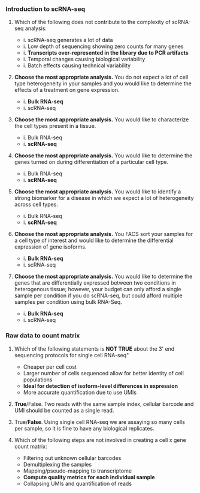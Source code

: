 ### Introduction to scRNA-seq

1. Which of the following does not contribute to the complexity of scRNA-seq analysis:
    - i. scRNA-seq generates a lot of data
    - i. Low depth of sequencing showing zero counts for many genes
    - i. **Transcripts over-represented in the library due to PCR artifacts**
    - i. Temporal changes causing biological variability
    - i. Batch effects causing technical variability


1. **Choose the most appropriate analysis.** You do not expect a lot of cell type heterogeneity in your samples and you would like to determine the effects of a treatment on gene expression.
    - i. **Bulk RNA-seq**
    - i. scRNA-seq
    
1. **Choose the most appropriate analysis.** You would like to characterize the cell types present in a tissue.
    - i. Bulk RNA-seq
    - i. **scRNA-seq**
    
1. **Choose the most appropriate analysis.** You would like to determine the genes turned on during differentiation of a particular cell type.
    - i. Bulk RNA-seq
    - i. **scRNA-seq**
    
1. **Choose the most appropriate analysis.** You would like to identify a strong biomarker for a disease in which we expect a lot of heterogeneity across cell types.
    - i. Bulk RNA-seq
    - i. **scRNA-seq**
    
1. **Choose the most appropriate analysis.** You FACS sort your samples for a cell type of interest and would like to determine the differential expression of gene isoforms.
    - i. **Bulk RNA-seq**
    - i. scRNA-seq
    
1. **Choose the most appropriate analysis.** You would like to determine the genes that are differentially expressed between two conditions in heterogenous tissue; however, your budget can only afford a single sample per condition if you do scRNA-seq, but could afford multiple samples per condition using bulk RNA-Seq.
    - i. **Bulk RNA-seq**
    - i. scRNA-seq
 
### Raw data to count matrix

1. Which of the following statements is **NOT TRUE** about the 3' end sequencing protocols for single cell RNA-seq"
    - Cheaper per cell cost
    - Larger number of cells sequenced allow for better identity of cell populations
    - **Ideal for detection of isoform-level differences in expression**
    - More accurate quantification due to use UMIs

1. **True**/False. Two reads with the same sample index, cellular barcode and UMI should be counted as a single read.

1. True/**False**. Using single cell RNA-seq we are assaying so many cells per sample, so it is fine to have any biological replicates.

1. Which of the following steps are not involved in creating a cell x gene count matrix:
    - Filtering out unknown cellular barcodes
    - Demultiplexing the samples
    - Mapping/pseudo-mapping to transcriptome
    - **Compute quality metrics for each individual sample**
    - Collapsing UMIs and quantification of reads

